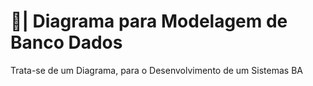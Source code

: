 # 🎲| Diagrama para Modelagem de Banco Dados

  Trata-se de um Diagrama, para o Desenvolvimento de um Sistemas BA
 
